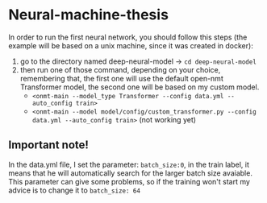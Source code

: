 # Neural-machine-thesis

In order to run the first neural network, you should follow this steps (the example will be based on a unix machine, since it was created in docker):
1. go to the directory named deep-neural-model -> `cd deep-neural-model`
2. then run one of those command, depending on your choice, remembering that, the first one will use the default open-nmt Transformer model, the second one will be based on my custom model. 
    - `<onmt-main --model_type Transformer --config data.yml --auto_config train>`
    - `<onmt-main --model model/config/custom_transformer.py --config data.yml --auto_config train>` (not working yet)

## Important note!

In the data.yml file, I set the parameter: `batch_size:0`, in the train label, it means that he will automatically search for the larger batch size avaiable. This parameter can give some problems, so if the training won't start my advice is to change it to `batch_size: 64`
